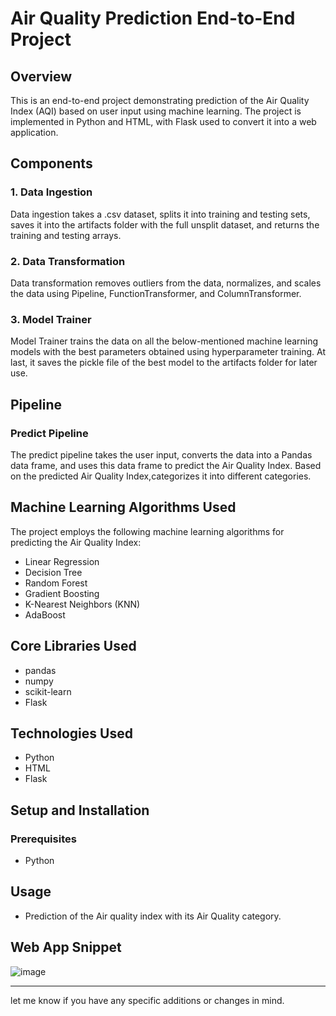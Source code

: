 # Air Quality Prediction End-to-End Project

## Overview

This is an end-to-end project demonstrating prediction of the Air Quality Index (AQI) based on user input using machine learning. The project is implemented in Python and HTML, with Flask used to convert it into a web application.

## Components

### 1. Data Ingestion
Data ingestion takes a .csv dataset, splits it into training and testing sets, saves it into the artifacts folder with the full unsplit dataset, and returns the training and testing arrays.

### 2. Data Transformation
Data transformation removes outliers from the data, normalizes, and scales the data using Pipeline, FunctionTransformer, and ColumnTransformer.

### 3. Model Trainer
Model Trainer trains the data on all the below-mentioned machine learning models with the best parameters obtained using hyperparameter training. At last, it saves the pickle file of the best model to the artifacts folder for later use.

## Pipeline

### Predict Pipeline
The predict pipeline takes the user input, converts the data into a Pandas data frame, and uses this data frame to predict the Air Quality Index. Based on the predicted Air Quality Index,categorizes it into different categories.

## Machine Learning Algorithms Used

The project employs the following machine learning algorithms for predicting the Air Quality Index:

- Linear Regression
- Decision Tree
- Random Forest
- Gradient Boosting
- K-Nearest Neighbors (KNN)
- AdaBoost

## Core Libraries Used

- pandas
- numpy
- scikit-learn
- Flask

## Technologies Used
- Python
- HTML
- Flask

## Setup and Installation

### Prerequisites
- Python

## Usage

- Prediction of the Air quality index with its Air Quality category.

## Web App Snippet

![image](https://github.com/sumit936/End-to-End-Air-Pollution-Prediction/assets/47924474/76bd5037-93ca-42c4-8340-bbaee114b776)

---
let me know if you have any specific additions or changes in mind.

